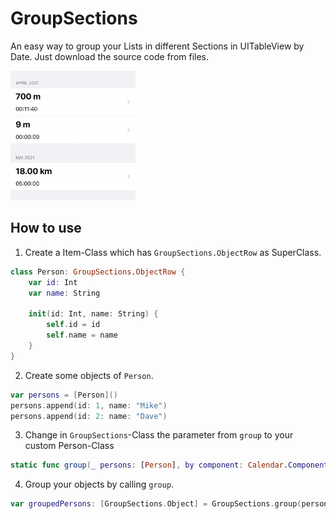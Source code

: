 # GroupSections
An easy way to group your Lists in different Sections in UITableView by Date. Just download the source code from files.

<img src="https://github.com/emilianscheel/GroupSections/blob/main/Example.png" width="200">

## How to use

1. Create a Item-Class which has `GroupSections.ObjectRow` as SuperClass.
```Swift
class Person: GroupSections.ObjectRow {
	var id: Int
	var name: String
	
	init(id: Int, name: String) {
		self.id = id
		self.name = name
	}
}
```



2. Create some objects of `Person`.
```Swift
var persons = [Person]()
persons.append(id: 1, name: "Mike")
persons.append(id: 2: name: "Dave")
```



3. Change in `GroupSections`-Class the parameter from `group` to your custom Person-Class
```Swift
static func group(_ persons: [Person], by component: Calendar.Component) -> [Object] { ... }
```



4. Group your objects by calling `group`.
```Swift
var groupedPersons: [GroupSections.Object] = GroupSections.group(persons, by: .month)
```

